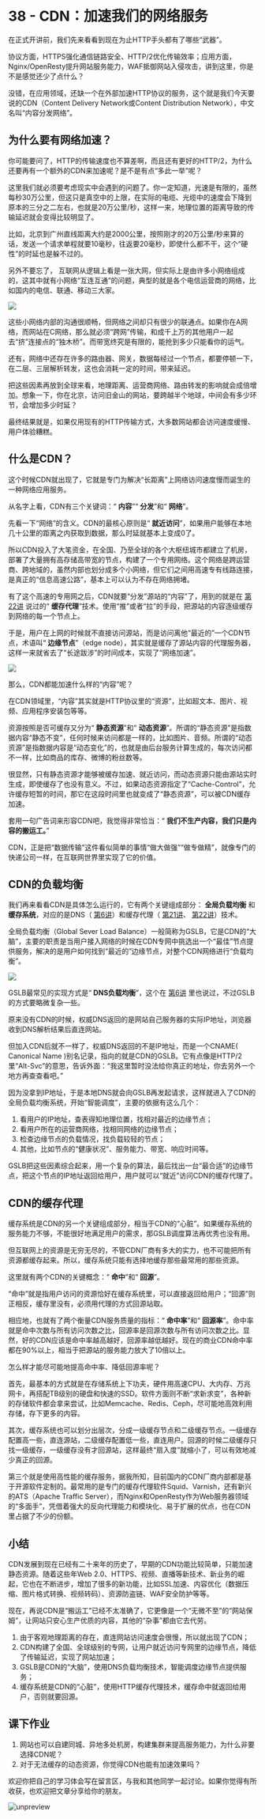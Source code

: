 
# 38 - CDN：加速我们的网络服务

在正式开讲前，我们先来看看到现在为止HTTP手头都有了哪些“武器”。

协议方面，HTTPS强化通信链路安全、HTTP/2优化传输效率；应用方面，Nginx/OpenResty提升网站服务能力，WAF抵御网站入侵攻击，讲到这里，你是不是感觉还少了点什么？

没错，在应用领域，还缺一个在外部加速HTTP协议的服务，这个就是我们今天要说的CDN（Content Delivery Network或Content Distribution Network），中文名叫“内容分发网络”。

## 为什么要有网络加速？

你可能要问了，HTTP的传输速度也不算差啊，而且还有更好的HTTP/2，为什么还要再有一个额外的CDN来加速呢？是不是有点“多此一举”呢？

这里我们就必须要考虑现实中会遇到的问题了。你一定知道，光速是有限的，虽然每秒30万公里，但这只是真空中的上限，在实际的电缆、光缆中的速度会下降到原本的三分之二左右，也就是20万公里/秒，这样一来，地理位置的距离导致的传输延迟就会变得比较明显了。

比如，北京到广州直线距离大约是2000公里，按照刚才的20万公里/秒来算的话，发送一个请求单程就要10毫秒，往返要20毫秒，即使什么都不干，这个“硬性”的时延也是躲不过的。

另外不要忘了， 互联网从逻辑上看是一张大网，但实际上是由许多小网络组成的，这其中就有小网络“互连互通”的问题，典型的就是各个电信运营商的网络，比如国内的电信、联通、移动三大家。

![](/front-end/透视HTTP/413605355db69278cb137b318b70b3b9.png)

这些小网络内部的沟通很顺畅，但网络之间却只有很少的联通点。如果你在A网络，而网站在C网络，那么就必须“跨网”传输，和成千上万的其他用户一起去“挤”连接点的“独木桥”。而带宽终究是有限的，能抢到多少只能看你的运气。

还有，网络中还存在许多的路由器、网关，数据每经过一个节点，都要停顿一下，在二层、三层解析转发，这也会消耗一定的时间，带来延迟。

把这些因素再放到全球来看，地理距离、运营商网络、路由转发的影响就会成倍增加。想象一下，你在北京，访问旧金山的网站，要跨越半个地球，中间会有多少环节，会增加多少时延？

最终结果就是，如果仅用现有的HTTP传输方式，大多数网站都会访问速度缓慢、用户体验糟糕。

## 什么是CDN？

这个时候CDN就出现了，它就是专门为解决“长距离”上网络访问速度慢而诞生的一种网络应用服务。

从名字上看，CDN有三个关键词：“ **内容**”“ **分发**”和“ **网络**”。

先看一下“网络”的含义。CDN的最核心原则是“ **就近访问**”，如果用户能够在本地几十公里的距离之内获取到数据，那么时延就基本上变成0了。

所以CDN投入了大笔资金，在全国、乃至全球的各个大枢纽城市都建立了机房，部署了大量拥有高存储高带宽的节点，构建了一个专用网络。这个网络是跨运营商、跨地域的，虽然内部也划分成多个小网络，但它们之间用高速专有线路连接，是真正的“信息高速公路”，基本上可以认为不存在网络拥堵。

有了这个高速的专用网之后，CDN就要“分发”源站的“内容”了，用到的就是在 [第22讲](https://website.ethanhan.eu.org/DongGuan/front-end/%E9%80%8F%E8%A7%86HTTP%E5%8D%8F%E8%AE%AE/22%20-%20%E8%89%AF%E5%BF%83%E4%B8%AD%E9%97%B4%E5%95%86%EF%BC%9AHTTP%E7%9A%84%E4%BB%A3%E7%90%86%E6%9C%8D%E5%8A%A1.html) 说过的“ **缓存代理**”技术。使用“推”或者“拉”的手段，把源站的内容逐级缓存到网络的每一个节点上。

于是，用户在上网的时候就不直接访问源站，而是访问离他“最近的”一个CDN节点，术语叫“ **边缘节点**”（edge node），其实就是缓存了源站内容的代理服务器，这样一来就省去了“长途跋涉”的时间成本，实现了“网络加速”。

![](/front-end/透视HTTP/46d1dbbb545fcf3cfb53407e0afe9a5b.png)

那么，CDN都能加速什么样的“内容”呢？

在CDN领域里，“内容”其实就是HTTP协议里的“资源”，比如超文本、图片、视频、应用程序安装包等等。

资源按照是否可缓存又分为“ **静态资源**”和“ **动态资源**”。所谓的“静态资源”是指数据内容“静态不变”，任何时候来访问都是一样的，比如图片、音频。所谓的“动态资源”是指数据内容是“动态变化”的，也就是由后台服务计算生成的，每次访问都不一样，比如商品的库存、微博的粉丝数等。

很显然，只有静态资源才能够被缓存加速、就近访问，而动态资源只能由源站实时生成，即使缓存了也没有意义。不过，如果动态资源指定了“Cache-Control”，允许缓存短暂的时间，那它在这段时间里也就变成了“静态资源”，可以被CDN缓存加速。

套用一句广告词来形容CDN吧，我觉得非常恰当：“ **我们不生产内容，我们只是内容的搬运工。**”

CDN，正是把“数据传输”这件看似简单的事情“做大做强”“做专做精”，就像专门的快递公司一样，在互联网世界里实现了它的价值。

## CDN的负载均衡

我们再来看看CDN是具体怎么运行的，它有两个关键组成部分： **全局负载均衡** 和 **缓存系统**，对应的是DNS（ [第6讲](https://website.ethanhan.eu.org/DongGuan/front-end/%E9%80%8F%E8%A7%86HTTP%E5%8D%8F%E8%AE%AE/06%20-%20%E5%B8%B8%E8%AF%B4%E7%9A%84%E2%80%9C%E5%9B%9B%E5%B1%82%E2%80%9D%E5%92%8C%E2%80%9C%E4%B8%83%E5%B1%82%E2%80%9D%E5%88%B0%E5%BA%95%E6%98%AF%E4%BB%80%E4%B9%88%EF%BC%9F%E2%80%9C%E4%BA%94%E5%B1%82%E2%80%9D%E2%80%9C%E5%85%AD%E5%B1%82%E2%80%9D%E5%93%AA%E5%8E%BB%E4%BA%86%EF%BC%9F.html)）和缓存代理（ [第21讲](https://website.ethanhan.eu.org/DongGuan/front-end/%E9%80%8F%E8%A7%86HTTP%E5%8D%8F%E8%AE%AE/21%20-%20%E7%94%9F%E9%B2%9C%E9%80%9F%E9%80%92%EF%BC%9AHTTP%E7%9A%84%E7%BC%93%E5%AD%98%E6%8E%A7%E5%88%B6.html)、 [第22讲](https://website.ethanhan.eu.org/DongGuan/front-end/%E9%80%8F%E8%A7%86HTTP%E5%8D%8F%E8%AE%AE/22%20-%20%E8%89%AF%E5%BF%83%E4%B8%AD%E9%97%B4%E5%95%86%EF%BC%9AHTTP%E7%9A%84%E4%BB%A3%E7%90%86%E6%9C%8D%E5%8A%A1.html)）技术。

全局负载均衡（Global Sever Load Balance）一般简称为GSLB，它是CDN的“大脑”，主要的职责是当用户接入网络的时候在CDN专网中挑选出一个“最佳”节点提供服务，解决的是用户如何找到“最近的”边缘节点，对整个CDN网络进行“负载均衡”。

![](/front-end/透视HTTP/6c39e76d58d9f17872c83ae72908faca.png)

GSLB最常见的实现方式是“ **DNS负载均衡**”，这个在 [第6讲](https://website.ethanhan.eu.org/DongGuan/front-end/%E9%80%8F%E8%A7%86HTTP%E5%8D%8F%E8%AE%AE/06%20-%20%E5%B8%B8%E8%AF%B4%E7%9A%84%E2%80%9C%E5%9B%9B%E5%B1%82%E2%80%9D%E5%92%8C%E2%80%9C%E4%B8%83%E5%B1%82%E2%80%9D%E5%88%B0%E5%BA%95%E6%98%AF%E4%BB%80%E4%B9%88%EF%BC%9F%E2%80%9C%E4%BA%94%E5%B1%82%E2%80%9D%E2%80%9C%E5%85%AD%E5%B1%82%E2%80%9D%E5%93%AA%E5%8E%BB%E4%BA%86%EF%BC%9F.html) 里也说过，不过GSLB的方式要略微复杂一些。

原来没有CDN的时候，权威DNS返回的是网站自己服务器的实际IP地址，浏览器收到DNS解析结果后直连网站。

但加入CDN后就不一样了，权威DNS返回的不是IP地址，而是一个CNAME( Canonical Name )别名记录，指向的就是CDN的GSLB。它有点像是HTTP/2里“Alt-Svc”的意思，告诉外面：“我这里暂时没法给你真正的地址，你去另外一个地方再查查看吧。”

因为没拿到IP地址，于是本地DNS就会向GSLB再发起请求，这样就进入了CDN的全局负载均衡系统，开始“智能调度”，主要的依据有这么几个：

1. 看用户的IP地址，查表得知地理位置，找相对最近的边缘节点；
2. 看用户所在的运营商网络，找相同网络的边缘节点；
3. 检查边缘节点的负载情况，找负载较轻的节点；
4. 其他，比如节点的“健康状况”、服务能力、带宽、响应时间等。

GSLB把这些因素综合起来，用一个复杂的算法，最后找出一台“最合适”的边缘节点，把这个节点的IP地址返回给用户，用户就可以“就近”访问CDN的缓存代理了。

## CDN的缓存代理

缓存系统是CDN的另一个关键组成部分，相当于CDN的“心脏”。如果缓存系统的服务能力不够，不能很好地满足用户的需求，那GSLB调度算法再优秀也没有用。

但互联网上的资源是无穷无尽的，不管CDN厂商有多大的实力，也不可能把所有资源都缓存起来。所以，缓存系统只能有选择地缓存那些最常用的那些资源。

这里就有两个CDN的关键概念：“ **命中**”和“ **回源**”。

“命中”就是指用户访问的资源恰好在缓存系统里，可以直接返回给用户；“回源”则正相反，缓存里没有，必须用代理的方式回源站取。

相应地，也就有了两个衡量CDN服务质量的指标：“ **命中率**”和“ **回源率**”。命中率就是命中次数与所有访问次数之比，回源率是回源次数与所有访问次数之比。显然，好的CDN应该是命中率越高越好，回源率越低越好。现在的商业CDN命中率都在90%以上，相当于把源站的服务能力放大了10倍以上。

怎么样才能尽可能地提高命中率、降低回源率呢？

首先，最基本的方式就是在存储系统上下功夫，硬件用高速CPU、大内存、万兆网卡，再搭配TB级别的硬盘和快速的SSD。软件方面则不断“求新求变”，各种新的存储软件都会拿来尝试，比如Memcache、Redis、Ceph，尽可能地高效利用存储，存下更多的内容。

其次，缓存系统也可以划分出层次，分成一级缓存节点和二级缓存节点。一级缓存配置高一些，直连源站，二级缓存配置低一些，直连用户。回源的时候二级缓存只找一级缓存，一级缓存没有才回源站，这样最终“扇入度”就缩小了，可以有效地减少真正的回源。

第三个就是使用高性能的缓存服务，据我所知，目前国内的CDN厂商内部都是基于开源软件定制的。最常用的是专门的缓存代理软件Squid、Varnish，还有新兴的ATS（Apache Traffic Server），而Nginx和OpenResty作为Web服务器领域的“多面手”，凭借着强大的反向代理能力和模块化、易于扩展的优点，也在CDN里占据了不少的份额。

## 小结

CDN发展到现在已经有二十来年的历史了，早期的CDN功能比较简单，只能加速静态资源。随着这些年Web 2.0、HTTPS、视频、直播等新技术、新业务的崛起，它也在不断进步，增加了很多的新功能，比如SSL加速、内容优化（数据压缩、图片格式转换、视频转码）、资源防盗链、WAF安全防护等等。

现在，再说CDN是“搬运工”已经不太准确了，它更像是一个“无微不至”的“网站保姆”，让网站只安心生产优质的内容，其他的“杂事”都由它去代劳。

1. 由于客观地理距离的存在，直连网站访问速度会很慢，所以就出现了CDN；
2. CDN构建了全国、全球级别的专网，让用户就近访问专网里的边缘节点，降低了传输延迟，实现了网站加速；
3. GSLB是CDN的“大脑”，使用DNS负载均衡技术，智能调度边缘节点提供服务；
4. 缓存系统是CDN的“心脏”，使用HTTP缓存代理技术，缓存命中就返回给用户，否则就要回源。

## 课下作业

1. 网站也可以自建同城、异地多处机房，构建集群来提高服务能力，为什么非要选择CDN呢？
2. 对于无法缓存的动态资源，你觉得CDN也能有加速效果吗？

欢迎你把自己的学习体会写在留言区，与我和其他同学一起讨论。如果你觉得有所收获，也欢迎把文章分享给你的朋友。

![unpreview](/front-end/透视HTTP/bc1805a7c49977c7838b29602f3bba51.png)
